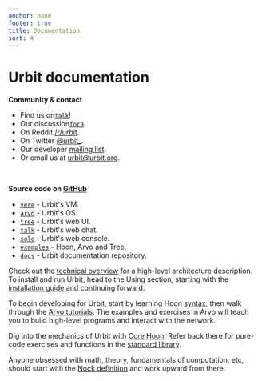 ```yaml
---
anchor: none
footer: true
title: Documentation
sort: 4
---
```


<div class="lead">
    <div class="logo inverse"></div>
    <h1 class="blue i-b">Urbit documentation</h1>
</div>

<div class="col-md-12 head">

<div class="col-md-4">

<b>Community & contact</b>
<ul>
<li>Find us on<a href="https://urbit.org/stream"><code>talk</code></a>!</li>
<li>Our discussion<a href="http://urbit.org/fora/"><code>fora</code></a>.</li>
<li>On Reddit <a href="https://reddit.com/r/urbit">/r/urbit</a>.</li>
<li>On Twitter <a href="https://twitter.com/urbit_">@urbit_</a>.</li>
<li>Our developer <a href="https://groups.google.com/forum/#!forum/urbit-dev">mailing list</a>.</li>
<li>Or email us at <a href="mailto:urbit@urbit.org">urbit@urbit.org</a>.</li>
</ul>

<br />

<b>Source code on <a href="https://github.com/urbit">GitHub</a></b>
<ul>
<li><a href="https://github.com/urbit/urbit"><code>vere</code></a> - Urbit's VM.</li>
<li><a href="https://github.com/urbit/arvo"><code>arvo</code></a> - Urbit's OS.</li>
<li><a href="https://github.com/urbit/tree"><code>tree</code></a> - Urbit's web UI.</li>
<li><a href="https://github.com/urbit/talk"><code>talk</code></a> - Urbit's web chat.</li>
<li><a href="https://github.com/urbit/sole"><code>sole</code></a> - Urbit's web console.</li>
<li><a href="https://github.com/urbit/examples"><code>examples</code></a> - Hoon, Arvo and Tree.</li>
<li><a href="https://github.com/urbit/docs"><code>docs</code></a> - Urbit documentation repository.</li>
</ul>

</div>

<div class="col-md-8">

Check out the [technical overview](about/overview) for a high-level
architecture description.  To install and run Urbit, head to the Using section, starting with the [installation guide](using/install) and continuing forward.

To begin developing for Urbit, start by learning Hoon [syntax](hoon/syntax),
then walk through the [Arvo tutorials](arvo). The examples and exercises
in Arvo will teach you to build high-level programs and interact with the network.

Dig into the mechanics of Urbit with [Core Hoon](hoon). Refer back
there for pure-code exercises and functions in the [standard library](hoon/library).

Anyone obsessed with math, theory, fundamentals of computation,
etc, should start with the [Nock definition](nock/definition) and work upward from there.

</div>

</div>

<div class="sections">
    <kids grid="true"></kids>
</div>
